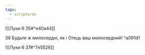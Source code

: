 ```yaml
---
tags:
  - scriptures
---
```


![[Луки 6 35#^e40a44]]

36 Будьте ж милосердні, як і Отець ваш милосердний! ^a091d1

![[Луки 6 37#^7e5526]]